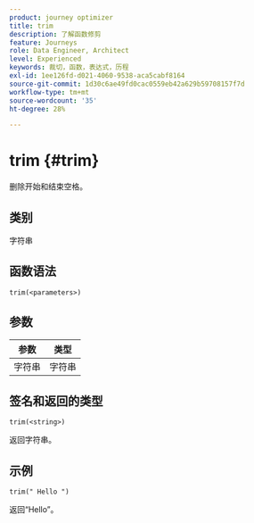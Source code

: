 ```yaml
---
product: journey optimizer
title: trim
description: 了解函数修剪
feature: Journeys
role: Data Engineer, Architect
level: Experienced
keywords: 裁切，函数，表达式，历程
exl-id: 1ee126fd-d021-4060-9538-aca5cabf8164
source-git-commit: 1d30c6ae49fd0cac0559eb42a629b59708157f7d
workflow-type: tm+mt
source-wordcount: '35'
ht-degree: 28%

---
```


# trim {#trim}

删除开始和结束空格。

## 类别

字符串

## 函数语法

`trim(<parameters>)`

## 参数

| 参数 | 类型 |
|-----------|------------------|
| 字符串 | 字符串 |

## 签名和返回的类型

`trim(<string>)`

返回字符串。

## 示例

`trim(" Hello ")`

返回“Hello”。
